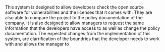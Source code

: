  This system is designed to allow developers check the open source software for vulnerabilities and the licenses that it comes with. They are also able to compare the project to the policy documentation of the company. It is also designed to allow managers to request the same information that the developers have access to as well as change the policy documentation. The expected changes from the implementation of this system, are clarrification of the boundries that the developer needs to work with and allows the manager to 
